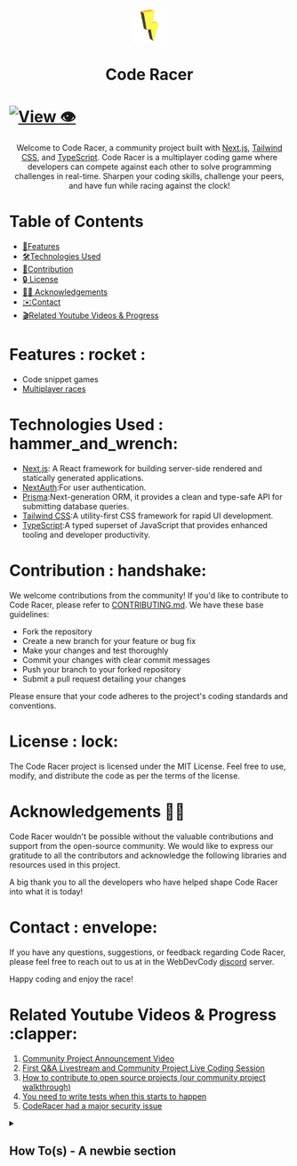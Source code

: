 <div align="center" >
  <img src="./packages/app/public/static/logo.png" width="60" alt="code-racer-logo">
  <br/>
  <h1>Code Racer</h1>
</div>

# [![View 👁️](https://img.shields.io/badge/Website-View%20🌐-red?style=for-the-badge&logo=appveyor)](https://code-racer-eight.vercel.app/)

<div align="center">
  Welcome to Code Racer, a community project built with <a href="https://nextjs.org/">Next.js</a>, <a href="https://tailwindcss.com">Tailwind CSS</a>, and <a href="https://www.typescriptlang.org">TypeScript</a>.
  Code Racer is a multiplayer coding game where developers can compete against each other to solve programming challenges in real-time. Sharpen your coding skills, challenge your peers, and have fun while racing against the clock!
</div>

# Table of Contents

- [:rocket:Features](#features)
- [:hammer_and_wrench:Technologies Used](#technologies-used)
- [:handshake:Contribution](#contribution)
- [:lock:  License](#license)
- [🙏🏻 Acknowledgements](#acknowledgements)
- [:envelope:Contact](#contact)
- [:clapper:Related Youtube Videos & Progress](#related-youtube-videos-progress)

<a id="features"></a>

# Features &colon; rocket &colon;

- Code snippet games
- [Multiplayer races](./packages/wss/README.md)

<a id="technologies-used"></a>

# Technologies Used &colon; hammer_and_wrench&colon;

- [Next.js](https://nextjs.org): A React framework for building server-side rendered and statically generated applications.
- [NextAuth](https://next-auth.js.org):For user authentication.
- [Prisma](https://www.prisma.io):Next-generation ORM, it provides a clean and type-safe API for submitting database queries.
- [Tailwind CSS](https://tailwindcss.com):A utility-first CSS framework for rapid UI development.
- [TypeScript](https://www.typescriptlang.org):A typed superset of JavaScript that provides enhanced tooling and developer productivity.

<a id="contribution"></a>

# Contribution &colon; handshake&colon;

We welcome contributions from the community! If you'd like to contribute to Code Racer, please refer to [CONTRIBUTING.md](./CONTRIBUTING.md). We have these base guidelines&colon;

- Fork the repository
- Create a new branch for your feature or bug fix
- Make your changes and test thoroughly
- Commit your changes with clear commit messages
- Push your branch to your forked repository
- Submit a pull request detailing your changes

Please ensure that your code adheres to the project's coding standards and conventions.

# License &colon; lock&colon;

<a id="license"></a>

The Code Racer project is licensed under the MIT License. Feel free to use, modify, and distribute the code as per the terms of the license.

<a id="acknowledgements"></a>

# Acknowledgements 🙏🏻

Code Racer wouldn't be possible without the valuable contributions and support from the open-source community. We would like to express our gratitude to all the contributors and acknowledge the following libraries and resources used in this project.

A big thank you to all the developers who have helped shape Code Racer into what it is today!

<a id="contact"></a>

# Contact &colon; envelope&colon;

If you have any questions, suggestions, or feedback regarding Code Racer, please feel free to reach out to us at in the WebDevCody [discord](https://discord.gg/4kGbBaa) server.

Happy coding and enjoy the race!

<a id="related-youtube-videos-progress"></a>

# Related Youtube Videos & Progress &colon;clapper&colon;

1. [Community Project Announcement Video](https://www.youtube.com/watch?v=-n6tV3RPjGc)
2. [First Q&A Livestream and Community Project Live Coding Session](https://www.youtube.com/watch?v=BQXXBsHXfak)
3. [How to contribute to open source projects (our community project walkthrough)](https://www.youtube.com/watch?v=dLRA1lffWBw)
4. [You need to write tests when this starts to happen](https://www.youtube.com/watch?v=PzrhclEQp-M)
5. [CodeRacer had a major security issue](https://www.youtube.com/watch?v=FigpqBGqwK4)

<details>
  <summary>
    <h2>How To(s) - A newbie section</h2>
  </summary>

# Check the logs of Post

> Run the command - `docker logs --follow code-racer-postgres`

</details>

